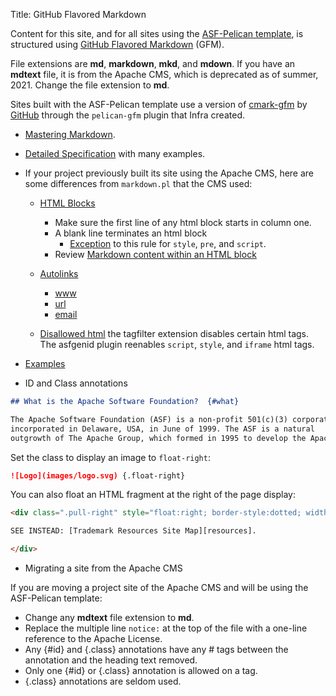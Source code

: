 Title: GitHub Flavored Markdown

Content for this site, and for all sites using the [ASF-Pelican template](asf-pelican.html), is structured using [GitHub Flavored Markdown][3] (GFM).

File extensions are **md**, **markdown**, **mkd**, and **mdown**. If you have an **mdtext** file, it is from the Apache CMS, which is deprecated as of summer, 2021. Change the file extension to **md**.

Sites built with the ASF-Pelican template use a version of [cmark-gfm][1] by [GitHub][2] through the `pelican-gfm` plugin that Infra created.

- [Mastering Markdown][3].

- [Detailed Specification][4] with many examples.

- If your project previously built its site using the Apache CMS, here are some differences from `markdown.pl` that the CMS used:

  - [HTML Blocks][5]
    - Make sure the first line of any html block starts in column one.
    - A blank line terminates an html block
      - [Exception][6] to this rule for `style`, `pre`, and `script`.
    - Review [Markdown content within an HTML block][7]

  - [Autolinks][8]
    - [www][9]
    - [url][10]
    - [email][11]

  - [Disallowed html][12] the tagfilter extension disables certain html tags. The asfgenid plugin reenables `script`, `style`, and `iframe` html tags.
    
- [Examples][13]

- ID and Class annotations

```md
## What is the Apache Software Foundation?  {#what}

The Apache Software Foundation (ASF) is a non-profit 501(c)(3) corporation,
incorporated in Delaware, USA, in June of 1999. The ASF is a natural
outgrowth of The Apache Group, which formed in 1995 to develop the Apache HTTP Server.
```

Set the class to display an image to `float-right`:

```md
![Logo](images/logo.svg) {.float-right}
```

You can also float an HTML fragment at the right of the page display:

```html
<div class=".pull-right" style="float:right; border-style:dotted; width:200px; padding:5px; margin:5px">

SEE INSTEAD: [Trademark Resources Site Map][resources].

</div>
```

- Migrating a site from the Apache CMS

If you are moving a project site of the Apache CMS and will be using the ASF-Pelican template:

  - Change any **mdtext** file extension to **md**.
  - Replace the multiple line `notice:` at the top of the file with a one-line reference to the Apache License.
  - Any {#id} and {.class} annotations have any # tags between the annotation and the heading text removed.
  - Only one {#id} or {.class} annotation is allowed on a tag.
  - {.class} annotations are seldom used.


[1]: https://github.com/github/cmark-gfm
[2]: https://github.blog/2017-03-14-a-formal-spec-for-github-markdown/
[3]: https://guides.github.com/features/mastering-markdown/
[4]: https://github.github.com/gfm/
[5]: https://github.github.com/gfm/#html-block
[6]: https://github.github.com/gfm/#example-139
[7]: https://github.github.com/gfm/#example-122
[8]: https://github.github.com/gfm/#autolink
[9]: https://github.github.com/gfm/#extended-www-autolink
[10]: https://github.github.com/gfm/#extended-url-autolink
[11]: https://github.github.com/gfm/#extended-email-autolink
[12]: https://github.github.com/gfm/#disallowed-raw-html-extension-
[13]: https://sindresorhus.com/github-markdown-css/

